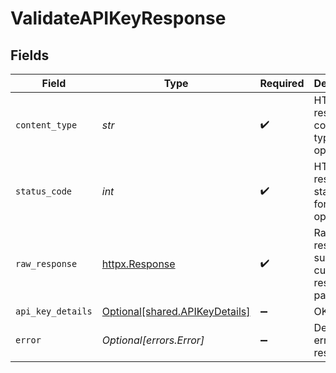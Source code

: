 # ValidateAPIKeyResponse


## Fields

| Field                                                                  | Type                                                                   | Required                                                               | Description                                                            |
| ---------------------------------------------------------------------- | ---------------------------------------------------------------------- | ---------------------------------------------------------------------- | ---------------------------------------------------------------------- |
| `content_type`                                                         | *str*                                                                  | :heavy_check_mark:                                                     | HTTP response content type for this operation                          |
| `status_code`                                                          | *int*                                                                  | :heavy_check_mark:                                                     | HTTP response status code for this operation                           |
| `raw_response`                                                         | [httpx.Response](https://www.python-httpx.org/api/#response)           | :heavy_check_mark:                                                     | Raw HTTP response; suitable for custom response parsing                |
| `api_key_details`                                                      | [Optional[shared.APIKeyDetails]](../../models/shared/apikeydetails.md) | :heavy_minus_sign:                                                     | OK                                                                     |
| `error`                                                                | *Optional[errors.Error]*                                               | :heavy_minus_sign:                                                     | Default error response                                                 |